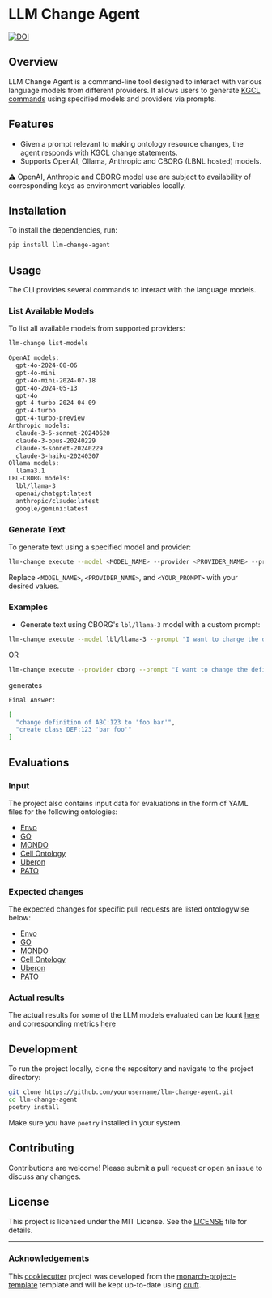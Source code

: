 # LLM Change Agent
[![DOI](https://zenodo.org/badge/841604583.svg)](https://zenodo.org/doi/10.5281/zenodo.13693477)
## Overview
LLM Change Agent is a command-line tool designed to interact with various language models from different providers. It allows users to generate [KGCL commands](https://github.com/INCATools/kgcl/blob/main/src/data/examples/examples.yaml) using specified models and providers via prompts.

## Features
- Given a prompt relevant to making ontology resource changes, the agent responds with KGCL change statements.
- Supports OpenAI, Ollama, Anthropic and CBORG (LBNL hosted) models.

**:warning:** OpenAI, Anthropic and CBORG model use are subject to availability of corresponding keys as environment variables locally.

## Installation
To install the dependencies, run:
```bash
pip install llm-change-agent
```

## Usage
The CLI provides several commands to interact with the language models.

### List Available Models
To list all available models from supported providers:
```bash
llm-change list-models

OpenAI models:
  gpt-4o-2024-08-06
  gpt-4o-mini
  gpt-4o-mini-2024-07-18
  gpt-4o-2024-05-13
  gpt-4o
  gpt-4-turbo-2024-04-09
  gpt-4-turbo
  gpt-4-turbo-preview
Anthropic models:
  claude-3-5-sonnet-20240620
  claude-3-opus-20240229
  claude-3-sonnet-20240229
  claude-3-haiku-20240307
Ollama models:
  llama3.1
LBL-CBORG models:
  lbl/llama-3
  openai/chatgpt:latest
  anthropic/claude:latest
  google/gemini:latest
```

### Generate Text
To generate text using a specified model and provider:
```bash
llm-change execute --model <MODEL_NAME> --provider <PROVIDER_NAME> --prompt "<YOUR_PROMPT>"
```
Replace `<MODEL_NAME>`, `<PROVIDER_NAME>`, and `<YOUR_PROMPT>` with your desired values.

### Examples
- Generate text using CBORG's `lbl/llama-3` model with a custom prompt:
```bash
llm-change execute --model lbl/llama-3 --prompt "I want to change the definition of class ABC:123 to 'foo bar' and also create a new class labelled 'bar foo' with the curie DEF:123."
```
OR
```bash
llm-change execute --provider cborg --prompt "I want to change the definition of class ABC:123 to 'foo bar' and also create a new class labelled 'bar foo' with the curie DEF:123."
```

generates

```bash
Final Answer: 

[
  "change definition of ABC:123 to 'foo bar'",
  "create class DEF:123 'bar foo'"
]

```

## Evaluations
### Input
The project also contains input data for evaluations in the form of YAML files for the following ontologies:
- [Envo](src/llm_change_agent/evaluations/input/EnvironmentOntology_envo.yaml)
- [GO](src/llm_change_agent/evaluations/input/geneontology_go_ontology.yaml)
- [MONDO](src/llm_change_agent/evaluations/input/monarch_initiative_mondo.yaml)
- [Cell Ontology](src/llm_change_agent/evaluations/input/obophenotype_cell_ontology.yaml)
- [Uberon](src/llm_change_agent/evaluations/input/obophenotype_uberon.yaml)
- [PATO](src/llm_change_agent/evaluations/input/pato_ontology_pato.yaml)

### Expected changes
The expected changes for specific pull requests are listed ontologywise below:
- [Envo](src/llm_change_agent/evaluations/input/expected/EnvironmentOntology_envo.yaml)
- [GO](src/llm_change_agent/evaluations/input/expected/geneontology_go_ontology.yaml)
- [MONDO](src/llm_change_agent/evaluations/input/expected/monarch_initiative_mondo.yaml)
- [Cell Ontology](src/llm_change_agent/evaluations/input/expected/obophenotype_cell_ontology.yaml)
- [Uberon](src/llm_change_agent/evaluations/input/expected/obophenotype_uberon.yaml)
- [PATO](src/llm_change_agent/evaluations/input/expected/pato_ontology_pato.yaml)

### Actual results
The actual results for some of the LLM models evaluated can be fount [here](src/llm_change_agent/evaluations/output/) and corresponding metrics [here](src/llm_change_agent/evaluations/output/metrics.yaml)

## Development
To run the project locally, clone the repository and navigate to the project directory:
```bash
git clone https://github.com/yourusername/llm-change-agent.git
cd llm-change-agent
poetry install
```
Make sure you have `poetry` installed in your system.

## Contributing
Contributions are welcome! Please submit a pull request or open an issue to discuss any changes.

## License
This project is licensed under the MIT License. See the [LICENSE](LICENSE) file for details.

---
### Acknowledgements

This [cookiecutter](https://cookiecutter.readthedocs.io/en/stable/README.html) project was developed from the [monarch-project-template](https://github.com/monarch-initiative/monarch-project-template) template and will be kept up-to-date using [cruft](https://cruft.github.io/cruft/).
